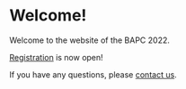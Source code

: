 # Welcome!

Welcome to the website of the BAPC 2022.

[Registration](/registration) is now open!

If you have any questions, please [contact us](/contact).
